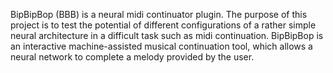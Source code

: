 
BipBipBop (BBB) is a neural midi continuator plugin. 
The purpose of this project is to test the potential of different configurations of a rather simple neural architecture in a difficult task such as midi continuation.
BipBipBop is an interactive machine-assisted musical continuation tool, which allows a neural network to complete a melody provided by the user.

